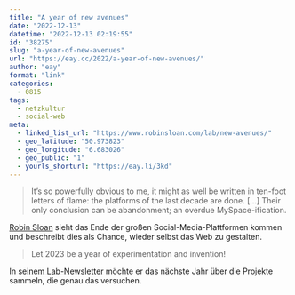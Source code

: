 ```yaml
---
title: "A year of new avenues"
date: "2022-12-13"
datetime: "2022-12-13 02:19:55"
id: "38275"
slug: "a-year-of-new-avenues"
url: "https://eay.cc/2022/a-year-of-new-avenues/"
author: "eay"
format: "link"
categories:
  - 0815
tags:
  - netzkultur
  - social-web
meta:
  - linked_list_url: "https://www.robinsloan.com/lab/new-avenues/"
  - geo_latitude: "50.973823"
  - geo_longitude: "6.683026"
  - geo_public: "1"
  - yourls_shorturl: "https://eay.li/3kd"
---
```


> It’s so pow­er­fully obvi­ous to me, it might as well be writ­ten in ten-foot let­ters of flame: the plat­forms of the last decade are done. \[…\] Their only con­clu­sion can be abandonment; an over­due MySpace-ification.

[Robin Sloan](https://www.robinsloan.com/) sieht das Ende der großen Social-Media-Plattformen kommen und beschreibt dies als Chance, wieder selbst das Web zu gestalten.

> Let 2023 be a year of exper­i­men­ta­tion and invention!

In [seinem Lab-Newsletter](https://www.robinsloan.com/lab/) möchte er das nächste Jahr über die Projekte sammeln, die genau das versuchen.
